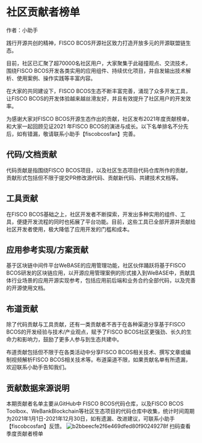 # 社区贡献者榜单

作者：小助手

践行开源共创的精神，FISCO BCOS开源社区致力打造开放多元的开源联盟链生态。

目前，社区已汇聚了超70000名社区用户，大家聚集于此碰撞观点、交流技术，围绕FISCO BCOS开发各类实用的应用组件、持续优化项目，并自发输出技术解析、使用案例、操作实践等丰富内容。

在大家的共同建设下，FISCO BCOS生态不断丰富完善，涌现了众多开发工具，让FISCO BCOS的开发体验越来越丝滑友好，并且有效提升了社区用户的开发效率。

为感谢大家对FISCO BCOS开源生态作出的贡献，社区发布2021年度贡献榜单，和大家一起回顾见证2021 年FISCO BCOS的演进与成长。以下名单排名不分先后，如有错漏，敬请联系小助手【fiscobcosfan】完善。

## 代码/文档贡献

代码贡献是指围绕FISCO BCOS项目，以及社区生态项目代码仓库所作的贡献，贡献形式包括但不限于提交PR修改源代码、贡献新代码、共建技术文档等。


## 工具贡献
在FISCO BCOS基础之上，社区开发者不断探索，开发出多种实用的组件、工具，便捷开发流程的同时也拓展了平台功能。目前，这些工具已全部开源并贡献给社区开发者使用，极大降低了应用开发的门槛和成本。

## 应用参考实现/方案贡献
基于区块链中间件平台WeBASE的应用管理功能，社区伙伴踊跃将基于FISCO BCOS研发的区块链应用，以开源应用管理案例的形式接入到WeBASE中，贡献具体行业场景的应用开源实现参考，包括应用前后端和业务合约全部代码，以及完善的开源使用文档。

## 布道贡献
除了代码贡献与工具贡献，还有一类贡献者不吝于在各种渠道分享基于FISCO BCOS的开发经验与技术/产业观点，赋予了FISCO BCOS社区更强劲、长久的生命力和影响力，鼓励了更多人参与到生态共建中。

布道贡献包括但不限于在各类活动中分享FISCO BCOS相关技术、撰写文章或编制视频解析FISCO BCOS相关技术等。布道渠道不限，如果贡献名单有所遗漏，欢迎联系小助手告知我们。

## 贡献数据来源说明
本期贡献者名单主要从GitHub中 FISCO BCOS代码仓库，以及FISCO BCOS Toolbox、WeBankBlockchain等社区生态项目的代码仓库中收集，统计时间周期为2021年1月1日-2021年12月30日，如有遗漏、改进建议，可联系小助手【fiscobcosfan】反馈。
![b2bbeecfe2f6e469dfed80f90249278f](https://user-images.githubusercontent.com/93572056/154487207-be417744-da64-4376-beb3-aa369c081901.png)
扫码查看季度贡献者榜单
